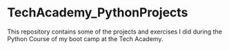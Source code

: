 # TechAcademy_PythonProjects
This repository contains some of the projects and exercises I did during the Python Course of my boot camp at the Tech Academy.
